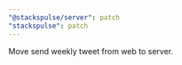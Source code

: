 ```yaml
---
"@stackspulse/server": patch
"stackspulse": patch
---
```


Move send weekly tweet from web to server.

